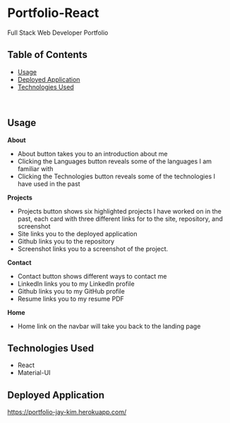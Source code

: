 # Portfolio-React
Full Stack Web Developer Portfolio
<br/>

## Table of Contents
* [Usage](#usage)
* [Deployed Application](#deployed-application)
* [Technologies Used](#technologies-used)

<br/>

## Usage
**About**
<br/>
* About button takes you to an introduction about me 
* Clicking the Languages button reveals some of the languages I am familiar with
* Clicking the Technologies button reveals some of the technologies I have used in the past

**Projects**
* Projects button shows six highlighted projects I have worked on in the past, each card with three different links for to the site, repository, and screenshot
* Site links you to the deployed application
* Github links you to the repository
* Screenshot links you to a screenshot of the project.

**Contact**
* Contact button shows different ways to contact me
* LinkedIn links you to my LinkedIn profile
* Github links you to my GitHub profile
* Resume links you to my resume PDF

**Home**
* Home link on the navbar will take you back to the landing page

## Technologies Used
* React
* Material-UI

## Deployed Application
https://portfolio-jay-kim.herokuapp.com/
